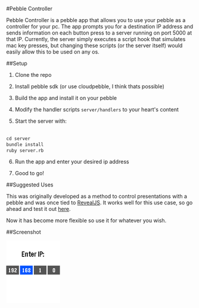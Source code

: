 #Pebble Controller

Pebble Controller is a pebble app that allows you to use your pebble as
a controller for your pc. The app prompts you for a destination IP address and
sends information on each button press to a server running on port 5000 at that
IP. Currently, the server simply executes a script hook that simulates mac key
presses, but changing these scripts (or the server itself) would easily allow
this to be used on any os.

##Setup

1. Clone the repo

2. Install pebble sdk (or use cloudpebble, I think thats possible)

3. Build the app and install it on your pebble 

4. Modify the handler scripts `server/handlers` to your heart's content 

5. Start the server with:

``` 

cd server
bundle install
ruby server.rb

```

6. Run the app and enter your desired ip address

7. Good to go!

##Suggested Uses

This was originally developed as a method to control presentations with
a pebble and was once tied to [RevealJS](https://github.com/hakimel/reveal.js).
It works well for this use case, so go ahead and test it out
[here](http://lab.hakim.se/reveal-js/#/). 

Now it has become more flexible so use it for whatever you wish.

##Screenshot

![screenshot](screenshot.png)
